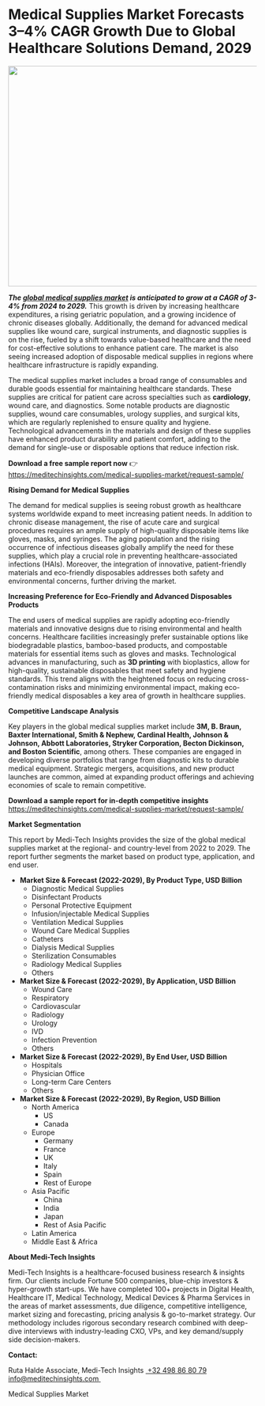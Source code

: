 <H1> Medical Supplies Market Forecasts 3–4% CAGR Growth Due to Global Healthcare Solutions Demand, 2029 </H1>
<img class="alignnone size-full wp-image-1720" src="http://dailyinvestorhub.com/wp-content/uploads/2025/04/Medical-Supplies-Market-1.png" alt="" width="781" height="446" />

<strong><em>The </em></strong><a href="https://meditechinsights.com/medical-supplies-market/"><strong><em>global medical supplies market</em></strong></a><strong><em> is anticipated to grow at a CAGR of 3-4% from 2024 to 2029.</em></strong> This growth is driven by increasing healthcare expenditures, a rising geriatric population, and a growing incidence of chronic diseases globally. Additionally, the demand for advanced medical supplies like wound care, surgical instruments, and diagnostic supplies is on the rise, fueled by a shift towards value-based healthcare and the need for cost-effective solutions to enhance patient care. The market is also seeing increased adoption of disposable medical supplies in regions where healthcare infrastructure is rapidly expanding.

The medical supplies market includes a broad range of consumables and durable goods essential for maintaining healthcare standards. These supplies are critical for patient care across specialties such as <strong>cardiology</strong>, wound care, and diagnostics. Some notable products are diagnostic supplies, wound care consumables, urology supplies, and surgical kits, which are regularly replenished to ensure quality and hygiene. Technological advancements in the materials and design of these supplies have enhanced product durability and patient comfort, adding to the demand for single-use or disposable options that reduce infection risk.

<strong>Download a free sample report now</strong> 👉
<a href="https://meditechinsights.com/medical-supplies-market/request-sample/">https://meditechinsights.com/medical-supplies-market/request-sample/</a>

<strong>Rising Demand for Medical Supplies</strong>

The demand for medical supplies is seeing robust growth as healthcare systems worldwide expand to meet increasing patient needs. In addition to chronic disease management, the rise of acute care and surgical procedures requires an ample supply of high-quality disposable items like gloves, masks, and syringes. The aging population and the rising occurrence of infectious diseases globally amplify the need for these supplies, which play a crucial role in preventing healthcare-associated infections (HAIs). Moreover, the integration of innovative, patient-friendly materials and eco-friendly disposables addresses both safety and environmental concerns, further driving the market.

<strong>Increasing Preference for Eco-Friendly and Advanced Disposables Products</strong>

The end users of medical supplies are rapidly adopting eco-friendly materials and innovative designs due to rising environmental and health concerns. Healthcare facilities increasingly prefer sustainable options like biodegradable plastics, bamboo-based products, and compostable materials for essential items such as gloves and masks. Technological advances in manufacturing, such as <strong>3D printing</strong> with bioplastics, allow for high-quality, sustainable disposables that meet safety and hygiene standards. This trend aligns with the heightened focus on reducing cross-contamination risks and minimizing environmental impact, making eco-friendly medical disposables a key area of growth in healthcare supplies.

<strong>Competitive Landscape Analysis</strong>

Key players in the global medical supplies market include <strong>3M, B. Braun, Baxter International, Smith &amp; Nephew, Cardinal Health, Johnson &amp; Johnson, Abbott Laboratories, Stryker Corporation, Becton Dickinson, and Boston Scientific</strong>, among others. These companies are engaged in developing diverse portfolios that range from diagnostic kits to durable medical equipment. Strategic mergers, acquisitions, and new product launches are common, aimed at expanding product offerings and achieving economies of scale to remain competitive.

<strong>Download a sample report for in-depth competitive insights</strong><strong>
</strong><a href="https://meditechinsights.com/medical-supplies-market/request-sample/">https://meditechinsights.com/medical-supplies-market/request-sample/</a>

<strong>Market Segmentation</strong>

This report by Medi-Tech Insights provides the size of the global medical supplies market at the regional- and country-level from 2022 to 2029. The report further segments the market based on product type, application, and end user.
<ul>
 	<li><strong>Market Size &amp; Forecast (2022-2029), By Product Type, USD Billion</strong>
<ul>
 	<li>Diagnostic Medical Supplies</li>
 	<li>Disinfectant Products</li>
 	<li>Personal Protective Equipment</li>
 	<li>Infusion/injectable Medical Supplies</li>
 	<li>Ventilation Medical Supplies</li>
 	<li>Wound Care Medical Supplies</li>
 	<li>Catheters</li>
 	<li>Dialysis Medical Supplies</li>
 	<li>Sterilization Consumables</li>
 	<li>Radiology Medical Supplies</li>
 	<li>Others</li>
</ul>
</li>
 	<li><strong>Market Size &amp; Forecast (2022-2029), By Application, USD Billion</strong>
<ul>
 	<li>Wound Care</li>
 	<li>Respiratory</li>
 	<li>Cardiovascular</li>
 	<li>Radiology</li>
 	<li>Urology</li>
 	<li>IVD</li>
 	<li>Infection Prevention</li>
 	<li>Others</li>
</ul>
</li>
 	<li><strong>Market Size &amp; Forecast (2022-2029), By End User, USD Billion</strong>
<ul>
 	<li>Hospitals</li>
 	<li>Physician Office</li>
 	<li>Long-term Care Centers</li>
 	<li>Others</li>
</ul>
</li>
 	<li><strong>Market Size &amp; Forecast (2022-2029), By Region, USD Billion</strong>
<ul>
 	<li>North America
<ul>
 	<li>US</li>
 	<li>Canada</li>
</ul>
</li>
 	<li>Europe
<ul>
 	<li>Germany</li>
 	<li>France</li>
 	<li>UK</li>
 	<li>Italy</li>
 	<li>Spain</li>
 	<li>Rest of Europe</li>
</ul>
</li>
 	<li>Asia Pacific
<ul>
 	<li>China</li>
 	<li>India</li>
 	<li>Japan</li>
 	<li>Rest of Asia Pacific</li>
</ul>
</li>
 	<li>Latin America</li>
 	<li>Middle East &amp; Africa</li>
</ul>
</li>
</ul>
<strong>About Medi-Tech Insights</strong>

Medi-Tech Insights is a healthcare-focused business research &amp; insights firm. Our clients include Fortune 500 companies, blue-chip investors &amp; hyper-growth start-ups. We have completed 100+ projects in Digital Health, Healthcare IT, Medical Technology, Medical Devices &amp; Pharma Services in the areas of market assessments, due diligence, competitive intelligence, market sizing and forecasting, pricing analysis &amp; go-to-market strategy. Our methodology includes rigorous secondary research combined with deep-dive interviews with industry-leading CXO, VPs, and key demand/supply side decision-makers.

<strong>Contact:</strong>

Ruta Halde
Associate, Medi-Tech Insights
<u> +32 498 86 80 79
</u><a href="mailto:info@meditechinsights.com">info@meditechinsights.com</a><u> </u>

Medical Supplies Market
